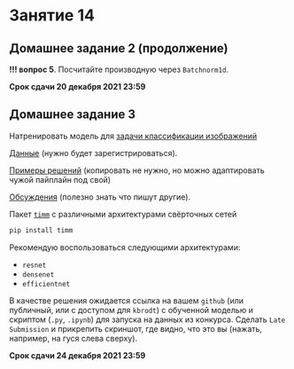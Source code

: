 # Занятие 14

## Домашнее задание 2 (продолжение)

**!!! вопрос 5**. Посчитайте производную через `Batchnorm1d`.

**Срок сдачи 20 декабря 2021 23:59**

## Домашнее задание 3

Натренировать модель для [задачи классификации
изображений](https://www.kaggle.com/c/recursion-cellular-image-classification/overview)

[Данные](https://www.kaggle.com/c/recursion-cellular-image-classification/data)
(нужно будет зарегистрироваться).

[Примеры
решений](https://www.kaggle.com/c/recursion-cellular-image-classification/code)
(копировать не нужно, но можно адаптировать чужой пайплайн под свой)

[Обсуждения](https://www.kaggle.com/c/recursion-cellular-image-classification/discussion) (полезно знать что пишут другие).

Пакет [`timm`](https://github.com/rwightman/pytorch-image-models) с различными
архитектурами свёрточных сетей

```bash
pip install timm
```

Рекомендую воспользоваться следующими архитектурами:

- `resnet`
- `densenet`
- `efficientnet`

В качестве решения ожидается ссылка на вашем `github` (или публичный, или с
доступом для `kbrodt`) с обученной моделью и скриптом (`.py`, `.ipynb`) для
запуска на данных из конкурса. Сделать `Late Submission` и прикрепить скриншот,
где видно, что это вы (нажать, например, на гуся слева сверху).

**Срок сдачи 24 декабря 2021 23:59**
